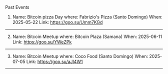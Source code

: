 Past Events

1. Name: Bitcoin pizza Day 
where: Fabrizio's Pizza (Santo Domingo)
When: 2025-05-22
Link: https://goo.su/Umm7KGd
*************

2. Name: Bitcoin Meetup 
where: Bitcoin Plaza (Samana)
When: 2025-06-11
Link: https://goo.su/YWeZPk
*************

3. Name: Bitcoin Meetup 
where: Coco Food (Santo Domingo)
When: 2025-07-05
Link: https://goo.su/aJl4W1
*************